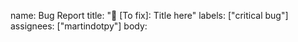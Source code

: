 name: Bug Report
title: "🔴 [To fix]: Title here"
labels: ["critical bug"]
assignees: ["martindotpy"]
body:
